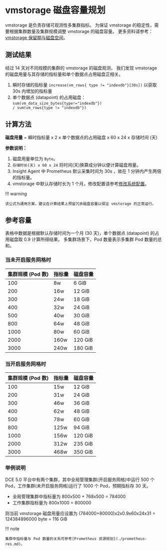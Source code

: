 # vmstorage 磁盘容量规划

vmstorage 是负责存储可观测性多集群指标。
为保证 vmstorage 的稳定性，需要根据集群数量及集群规模调整 vmstorage 的磁盘容量。
更多资料请参考：[vmstorage 保留期与磁盘空间](https://docs.victoriametrics.com/guides/understand-your-setup-size.html?highlight=datapoint#retention-perioddisk-space)。

## 测试结果

经过 14 天对不同规模的集群的 vmstorage 的磁盘观测，
我们发现 vmstorage 的磁盘用量与其存储的指标量和单个数据点占用磁盘正相关。

1. 瞬时存储的指标量 `increase(vm_rows{ type != "indexdb"}[30s])` 以获取 30s 内增加的指标量
2. 单个数据点 (datapoint) 的占用磁盘：`sum(vm_data_size_bytes{type!="indexdb"}) / sum(vm_rows{type != "indexdb"})`

## 计算方法

**磁盘用量** = 瞬时指标量 x 2 x 单个数据点的占用磁盘 x 60 x 24 x 存储时间 (天)

**参数说明：**

1. 磁盘用量单位为 `Byte`。
2. `存储时长(天) x 60 x 24` 将时间(天)换算成分钟以便计算磁盘用量。
3. Insight Agent 中 Prometheus 默认采集时间为 30s ，故在 1 分钟内产生两倍的指标量。
4. vmstorage 中默认存储时长为 1 个月，修改配置请参考[修改系统配置](../../user-guide/system-config/modify-config.md)。

!!! warning

    该公式为通用方案，建议在计算结果上预留冗余磁盘容量以保证 vmstorage 的正常运行。

## 参考容量

表格中数据是根据默认存储时间为一个月 (30 天)，单个数据点 (datapoint) 的占用磁盘取 0.9 计算所得结果。
多集群场景下，Pod 数量表示多集群 Pod 数量的总和。

### 当未开启服务网格时

| 集群规模 (Pod 数) | 指标量 | 磁盘容量 |
| ----------------- | ------ | -------- |
| 100               | 8w     | 6 GiB    |
| 200               | 16w    | 12 GiB   |
| 300               | 24w    | 18 GiB   |
| 400               | 32w    | 24 GiB   |
| 500               | 40w    | 30 GiB   |
| 800               | 64w    | 48 GiB   |
| 1000              | 80w    | 60 GiB   |
| 2000              | 160w   | 120 GiB  |
| 3000              | 240w   | 180 GiB  |

### 当开启服务网格时

| 集群规模 (Pod 数) | 指标量 | 磁盘容量 |
| ----------------- | ------ | -------- |
| 100               | 15w    | 12 GiB   |
| 200               | 31w    | 24 GiB   |
| 300               | 46w    | 36 GiB   |
| 400               | 62w    | 48 GiB   |
| 500               | 78w    | 60 GiB   |
| 800               | 125w   | 94 GiB   |
| 1000              | 156w   | 120 GiB  |
| 2000              | 312w   | 235 GiB  |
| 3000              | 468w   | 350 GiB  |

### 举例说明

DCE 5.0 平台中有两个集群，其中全局管理集群(开启服务网格)中运行 500 个 Pod，工作集群(未开启服务网格)运行了 1000 个 Pod，预期指标存 30 天。

- 全局管理集群中指标量为 800x500 + 768x500 = 784000
- 工作集群指标量为 800x1000 = 800000

则当前 vmstorage 磁盘用量应设置为 (784000+80000)x2x0.9x60x24x31 = 124384896000 byte = 116 GiB

!!! note

    集群中指标量与 Pod 数量的关系可参考[Prometheus 资源规划](./prometheus-res.md)。
